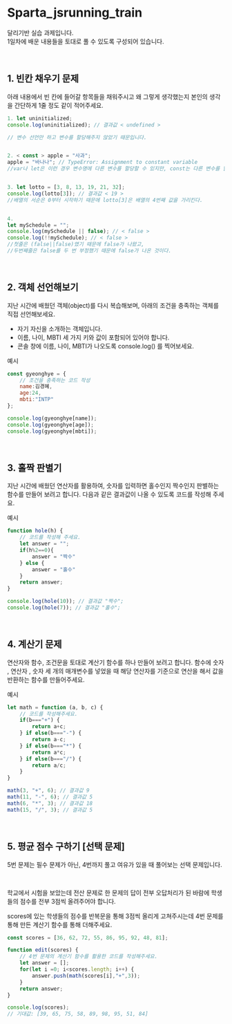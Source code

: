 # Sparta_jsrunning_train

달리기반 실습 과제입니다.  
1일차에 배운 내용들을 토대로 풀 수 있도록 구성되어 있습니다.

&nbsp;

## 1. 빈칸 채우기 문제

아래 내용에서 빈 칸에 들어갈 항목들을 채워주시고 왜 그렇게 생각했는지
본인의 생각을 간단하게 1줄 정도 같이 적어주세요.

```javascript
1. let uninitialized;
console.log(uninitialized); // 결과값 < undefined >

// 변수 선언만 하고 변수를 할당해주지 않았기 때문입니다. 


2. < const > apple = "사과";
apple = "바나나"; // TypeError: Assignment to constant variable
//var나 let은 이런 경우 변수명에 다른 변수를 할당할 수 있지만, const는 다른 변수를 할당할 수 없기 때문이다. 


3. let lotto = [3, 8, 13, 19, 21, 32];
console.log(lotto[3]); // 결과값 < 19 >
//배열의 서순은 0부터 시작하기 때문에 lotto[3]은 배열의 4번째 값을 가리킨다. 


4. 
let mySchedule = "";
console.log(mySchedule || false); // < false >
console.log(!!mySchedule); // < false >
//첫줄은 (false||false)였기 때문에 false가 나왔고, 
//두번째줄은 false를 두 번 부정했기 때문에 false가 나온 것이다. 


```


&nbsp;

## 2. 객체 선언해보기
지난 시간에 배웠던 객체(object)를 다시 복습해보며, 아래의 조건을 충족하는 객체를 직접 선언해보세요.

- 자기 자신을 소개하는 객체입니다.
- 이름, 나이, MBTI 세 가지 키와 값이 포함되어 있어야 합니다.
- 콘솔 창에 이름, 나이, MBTI가 나오도록 console.log() 를 찍어보세요.

예시

```javascript
const gyeonghye = {
    // 조건을 충족하는 코드 작성
    name:김경혜,
    age:24,
    mbti:"INTP"
};

console.log(gyeonghye[name]);
console.log(gyeonghye[age]);
console.log(gyeonghye[mbti]);
```


&nbsp;

## 3. 홀짝 판별기
지난 시간에 배웠던 연산자를 활용하여, 숫자를 입력하면 홀수인지 짝수인지 판별하는 함수를 만들어 보려고 합니다. 다음과 같은 결과값이 나올 수 있도록 코드를 작성해 주세요.

예시

```javascript
function hole(h) {
    // 코드를 작성해 주세요.
    let answer = "";
    if(h%2==0){
        answer = "짝수"
    } else {
        answer = "홀수"
    }
    return answer;
}

console.log(hole(10)); // 결과값 "짝수";
console.log(hole(7)); // 결과값 "홀수";
```


&nbsp;

## 4. 계산기 문제
연산자와 함수, 조건문을 토대로 계산기 함수를 하나 만들어 보려고 합니다.
함수에 숫자 , 연산자 , 숫자 세 개의 매개변수를 넣었을 때 해당 연산자를 기준으로 연산을 해서 값을 반환하는 함수를 만들어주세요.

예시
```javascript
let math = function (a, b, c) {
    // 코드를 작성해주세요.
    if(b==="+") {
        return a+c;
    } if else(b==="-") {
        return a-c;
    } if else(b==="*") {
        return a*c;
    } if else(b==="/") {
        return a/c;
    }
}

math(3, "+", 6); // 결과값 9
math(11, "-", 6); // 결과값 5
math(6, "*", 3); // 결과값 18
math(15, "/", 3); // 결과값 5
```

&nbsp;

## 5. 평균 점수 구하기 [선택 문제]

5번 문제는 필수 문제가 아닌, 4번까지 풀고 여유가 있을 때 풀어보는 선택 문제입니다.


&nbsp;

학교에서 시험을 보았는데 전산 문제로 한 문제의 답이 전부 오답처리가 된 바람에 학생들의 점수를 전부 3점씩 올려주어야 합니다. 

scores에 있는 학생들의 점수를 반복문을 통해 3점씩 올리게 고쳐주시는데 4번 문제를 통해 만든 계산기 함수를 통해 더해주세요.


```javascript
const scores = [36, 62, 72, 55, 86, 95, 92, 48, 81];

function edit(scores) {
    // 4번 문제의 계산기 함수를 활용한 코드를 작성해주세요.
    let answer = [];
    for(let i =0; i<scores.length; i++) {
        answer.push(math(scores[i],"+",3));
    }
    return answer;
}

console.log(scores);
// 기대값: [39, 65, 75, 58, 89, 98, 95, 51, 84]
```